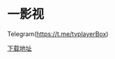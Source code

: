 # 一影视

Telegram(https://t.me/tvplayerBox)

[下载地址](https://ghproxy.com/https://raw.githubusercontent.com/tv-player/js-source/2.0.0/app.apk)


